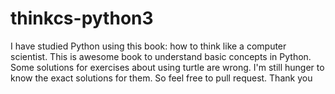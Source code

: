 # thinkcs-python3
I have studied Python using this book: how to think like a computer scientist. This is awesome book to understand basic concepts in Python. 
Some solutions for exercises about using turtle are wrong. I'm still hunger to know the exact solutions for them. So feel free to pull request. Thank you 
